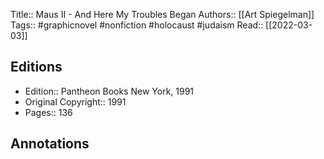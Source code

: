 Title::  Maus II - And Here My Troubles Began
Authors::  [[Art Spiegelman]]
Tags::  #graphicnovel #nonfiction #holocaust #judaism 
Read::  [[2022-03-03]]

## Editions
- Edition:: Pantheon Books New York, 1991
- Original Copyright::  1991
- Pages::  136

## Annotations
